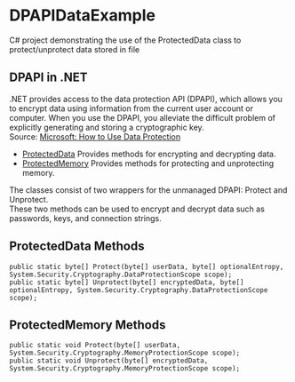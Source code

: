 # DPAPIDataExample
C# project demonstrating the use of the ProtectedData class to protect/unprotect data stored in file
## DPAPI in .NET
.NET provides access to the data protection API (DPAPI), which allows you to encrypt data using information from 
the current user account or computer. When you use the DPAPI, you alleviate the difficult problem of explicitly 
generating and storing a cryptographic key.  
Source: [Microsoft: How to Use Data Protection](https://learn.microsoft.com/en-us/dotnet/standard/security/how-to-use-data-protection)

- [ProtectedData](https://learn.microsoft.com/en-us/dotnet/api/system.security.cryptography.protecteddata?view=netframework-4.8.1) Provides methods for encrypting and decrypting data.
- [ProtectedMemory](https://learn.microsoft.com/en-us/dotnet/api/system.security.cryptography.protectedmemory?view=netframework-4.8.1) Provides methods for protecting and unprotecting memory.

The classes consist of two wrappers for the unmanaged DPAPI: Protect and Unprotect.  
These two methods can be used to encrypt and decrypt data such as passwords, keys, and connection strings.

## ProtectedData Methods
```
public static byte[] Protect(byte[] userData, byte[] optionalEntropy, System.Security.Cryptography.DataProtectionScope scope);  
public static byte[] Unprotect(byte[] encryptedData, byte[] optionalEntropy, System.Security.Cryptography.DataProtectionScope scope);
```

## ProtectedMemory Methods
```
public static void Protect(byte[] userData, System.Security.Cryptography.MemoryProtectionScope scope);  
public static void Unprotect(byte[] encryptedData, System.Security.Cryptography.MemoryProtectionScope scope);
```

